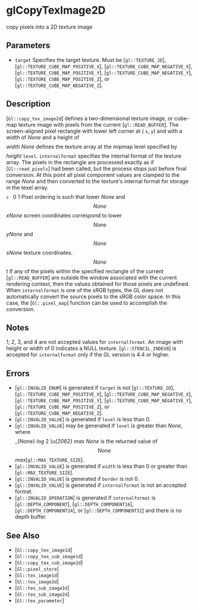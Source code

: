 # glCopyTexImage2D
copy pixels into a 2D texture image

## Parameters
- `target`
  Specifies the target texture. Must be [`gl::TEXTURE_2D`],
  [`gl::TEXTURE_CUBE_MAP_POSITIVE_X`],
  [`gl::TEXTURE_CUBE_MAP_NEGATIVE_X`],
  [`gl::TEXTURE_CUBE_MAP_POSITIVE_Y`],
  [`gl::TEXTURE_CUBE_MAP_NEGATIVE_Y`],
  [`gl::TEXTURE_CUBE_MAP_POSITIVE_Z`], or
  [`gl::TEXTURE_CUBE_MAP_NEGATIVE_Z`].

## Description
[`Gl::copy_tex_image2d`] defines a two-dimensional texture image, or
  cube-map texture image with pixels from the current
  [`gl::READ_BUFFER`].
The screen-aligned pixel rectangle with lower left corner at ( `x`,
  `y`) and with a width of $None$ and a height of $$ $$ *width* $None$
  defines the texture array at the mipmap level specified by $$ $$
  *height* `level`. `internalformat` specifies the internal format of
  the texture array.
The pixels in the rectangle are processed exactly as if
  [`Gl::read_pixels`] had been called, but the process stops just before
  final conversion. At this point all pixel component values are clamped
  to the range $None$ and then converted to the texture's internal
  format for storage in the texel array. $$ $$ ```c ``` 0 1
Pixel ordering is such that lower $None$ and $$ None $$ *x*$None$
  screen coordinates correspond to lower $$ None $$ *y*$None$ and $$
  None $$ *s*$None$ texture coordinates. $$ None $$ *t*
If any of the pixels within the specified rectangle of the current
  [`gl::READ_BUFFER`] are outside the window associated with the current
  rendering context, then the values obtained for those pixels are
  undefined.
When `internalformat` is one of the sRGB types, the GL does not
  automatically convert the source pixels to the sRGB color space. In
  this case, the [`Gl::pixel_map`] function can be used to accomplish
  the conversion.

## Notes
1, 2, 3, and 4 are not accepted values for `internalformat`.
An image with height or width of 0 indicates a NULL texture.
[`gl::STENCIL_INDEX8`] is accepted for `internalformat` only if the GL
  version is 4.4 or higher.

## Errors
- [`gl::INVALID_ENUM`] is generated if `target` is not
  [`gl::TEXTURE_2D`], [`gl::TEXTURE_CUBE_MAP_POSITIVE_X`],
  [`gl::TEXTURE_CUBE_MAP_NEGATIVE_X`],
  [`gl::TEXTURE_CUBE_MAP_POSITIVE_Y`],
  [`gl::TEXTURE_CUBE_MAP_NEGATIVE_Y`],
  [`gl::TEXTURE_CUBE_MAP_POSITIVE_Z`], or
  [`gl::TEXTURE_CUBE_MAP_NEGATIVE_Z`].
- [`gl::INVALID_VALUE`] is generated if `level` is less than 0.
- [`gl::INVALID_VALUE`] may be generated if `level` is greater than
  $None$, where $$ $$ _{None} *log* 2 *\u{2062}* *max* $None$ is the
  returned value of $$ None $$ *max*[`gl::MAX_TEXTURE_SIZE`].
- [`gl::INVALID_VALUE`] is generated if `width` is less than 0 or
  greater than [`gl::MAX_TEXTURE_SIZE`].
- [`gl::INVALID_VALUE`] is generated if `border` is not 0.
- [`gl::INVALID_VALUE`] is generated if `internalformat` is not an
  accepted format.
- [`gl::INVALID_OPERATION`] is generated if `internalformat` is
  [`gl::DEPTH_COMPONENT`], [`gl::DEPTH_COMPONENT16`],
  [`gl::DEPTH_COMPONENT24`], or [`gl::DEPTH_COMPONENT32`] and there is
  no depth buffer.

## See Also
- [`Gl::copy_tex_image1d`]
- [`Gl::copy_tex_sub_image1d`]
- [`Gl::copy_tex_sub_image2d`]
- [`Gl::pixel_store`]
- [`Gl::tex_image1d`]
- [`Gl::tex_image2d`]
- [`Gl::tex_sub_image1d`]
- [`Gl::tex_sub_image2d`]
- [`Gl::tex_parameter`]
